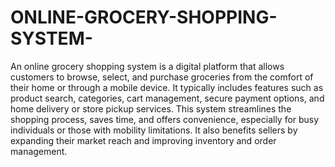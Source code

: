 # ONLINE-GROCERY-SHOPPING-SYSTEM-
An online grocery shopping system is a digital platform that allows customers to browse, select, and purchase groceries from the comfort of their home or through a mobile device. It typically includes features such as product search, categories, cart management, secure payment options, and home delivery or store pickup services. This system streamlines the shopping process, saves time, and offers convenience, especially for busy individuals or those with mobility limitations. It also benefits sellers by expanding their market reach and improving inventory and order management.
